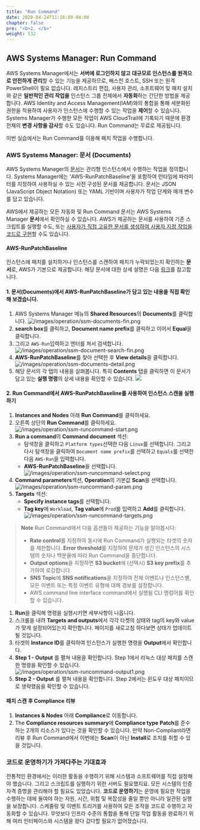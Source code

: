 ```yaml
---
title: "Run Command"
date: 2020-04-24T11:16:09-04:00
chapter: false
pre: "<b>2. </b>"
weight: 532
---
```


## AWS Systems Manager: Run Command
AWS Systems Manager에서는 **서버에 로그인하지 않고** **대규모로 인스턴스를 원격으로 안전하게 관리**할 수 있는 기능을 제공하므로, 배스천 호스트, SSH 또는 원격 PowerShell이 필요 없습니다. 레지스트리 편집, 사용자 관리, 소프트웨어 및 패치 설치와 같은 **일반적인 관리 작업을** 인스턴스 그룹 전체에서 **자동화**하는 간단한 방법을 제공합니다. AWS Identity and Access Management(IAM)와의 통합을 통해 세분화된 권한을 적용하여 사용자가 인스턴스에 수행할 수 있는 작업을 **제어**할 수 있습니다. Systems Manager가 수행한 모든 작업이 AWS CloudTrail에 기록되기 때문에 환경 전체의 **변경 사항을 감사**할 수도 있습니다. Run Command는 무료로 제공됩니다.

이번 실습에서는 Run Command를 이용해 패치 작업을 수행합니다.

### AWS Systems Manager: 문서 (Documents)

AWS Systems Manager의 [문서](https://docs.aws.amazon.com/systems-manager/latest/userguide/sysman-ssm-docs.html)는 관리형 인스턴스에서 수행하는 작업을 정의합니다. Systems Manager에는 'AWS-RunPatchBaseline'을 포함하여 런타임에 파라미터를 지정하여 사용하실 수 있는 사전 구성된 문서를 제공합니다. 문서는 JSON (JavaScript Object Notation) 또는 YAML 기반이며 사용자가 작업 단계와 매개 변수를 담고 있습니다.

AWS에서 제공하는 모든 자동화 및 Run Command 문서는 AWS Systems Manager **문서**에서 확인하실 수 있습니다. AWS가 제공하는 문서를 사용하여 기존 스크립트를 실행할 수도, 또는 [사용자가 직접 고유한 문서를 생성하여 사용자 지정 작업을 코드로 구현](https://docs.aws.amazon.com/systems-manager/latest/userguide/create-ssm-doc.html)할 수도 있습니다.

#### AWS-RunPatchBaseline
인스턴스에 패치를 설치하거나 인스턴스를 스캔하여 패치가 누락되었는지 확인하는 **문서**로, AWS가 기본으로 제공합니다. 해당 문서에 대한 상세 설명은 다음 [링크](https://docs.aws.amazon.com/systems-manager/latest/userguide/patch-manager-ssm-documents.html#patch-manager-ssm-documents-recommended-AWS-RunPatchBaseline)를 참고합니다.
<!--
그리고 Systems Manager **Compliance** tools를 사용하여 볼 수 있는 패치 준수 정보를 볼 수 있습니다. 예를 들어 패치가 없는 인스턴스와 설치되지 않은 패치가 무엇인지 확인할 수 있습니다.


Linux 운영 체제의 경우 인스턴스에 구성된 기본소스 리포지토리, 그리고 사용자지정 패치 기준에 지정한 대체 source repositories의 패치에 준수정보가 제공됩니다. AWS-RunPatchBaseline은 Windows 및 Linux 운영 체제를 모두 지원합니다.
!-->

#### 1. 문서(Documents)에서 AWS-RunPatchBaseline가 담고 있는 내용을 직접 확인해 보겠습니다.
1. AWS Systems Manager 메뉴의 **Shared Resources**의 **Documents**를 클릭합니다.
   ![/images/operation/ssm-documents-fin.png](/images/operation/ssm-documents.png)
3. **search box**를 클릭하고, **Document name prefix**를 클릭하고 이어서 **Equal**을 클릭합니다.
4. 그리고 `AWS-Run`입력하고 엔터를 쳐서 검색합니다.
   ![/images/operation/ssm-document-search-fin.png](/images/operation/ssm-document-search.png)
5. **AWS-RunPatchBaseline**를 찾아 선택한 후 **View details**을 클릭합니다.
   ![/images/operation/ssm-documents-detail.png](/images/operation/ssm-documents-detail.png)
6. 해당 문서의 각 탭의 내용을 살펴봅니다. 특히 **Contents** 탭을 클릭하면 이 문서가 담고 있는 **실행 명령**의 상세 내용을 확인할 수 있습니다.
   ![](/images/operation/runpatchbaseline.png)
<!--
## AWS Systems Manager: Run Command

[AWS Systems Manager Run Command](https://docs.aws.amazon.com/systems-manager/latest/userguide/execute-remote-commands.html)를 통해 관리형 인스턴스의 구성을 원격으로 안전하게 관리할 수 있습니다. 관리형 인스턴스는 Systems Manager용으로 구성된 하이브리드 환경의 EC2 인스턴스 또는 온프레미스 머신입니다. Run Command를 사용하면 일반적인 관리 작업을 자동화하고 대규모로 애드혹 구성을 변경할 수 있습니다. AWS 콘솔, AWS Command Line Interface, AWS Tools for Windows PowerShell 또는 AWS SDK에서 Run Command를 사용할 수 있습니다. 
!-->

#### 2. Run Command에서 AWS-RunPatchBaseline를 사용하여 인스턴스 스캔을 실행하기
1. **Instances and Nodes** 아래  **Run Command**를 클릭하세요.
1. 오른쪽 상단의 **Run Command**를 클릭하세요.
   ![/images/operation/ssm-runcommand-start.png](/images/operation/ssm-runcommand-start.png)
1. **Run a command**의 **Command document** 섹션:
   * 탐색창을 클릭하고 `Platform types`선택한 다음 `Linux`를 선택합니다. 그리고 다시 탐색창을 클릭하여 `Document name prefix`를 선택하고 `Equals`를 선택한 다음 `AWS-Run`을 입력합니다.
	* **AWS-RunPatchBaseline**을 선택합니다.
   ![/images/operation/ssm-runcommand-select.png](/images/operation/ssm-runcommand-select.png)
1. **Command parameters**섹션, **Operation**의 기본값 **Scan**을 선택합니다.
   ![/images/operation/ssm-runcommand-param.png](/images/operation/ssm-runcommand-param.png)
1. **Targets** 섹션:
   * **Specify instance tags**를 선택합니다.
   * **Tag key**에 `Workload`, **Tag value**에 `Prod`를 입력하고 **Add**를 클릭합니다.
   ![/images/operation/ssm-runcommand-targets.png](/images/operation/ssm-runcommand-targets.png)

> **Note**
> Run Command에서 다음 옵션들이 제공하는 기능을 알아봅시다:
> * **Rate control**를 지정하여 동시에 Run Command가 실행되는 타겟의 숫자를 제한합니다. **Error threshold**를 지정하여 문제가 생긴 인스턴스의 시스템의 숫자나 백분율에 따라 Run Command을 중단합니다.
> * **Output options**을 지정하면 **S3 bucket**에 (선택시) **S3 key prefix**를 추가하여 로깅합니다. 
> * **SNS Topic**에 **SNS notifications**을 지정하여 전체 이벤트나 인스턴스별, 모든 이벤트 또는 특정 이벤트 유형에 대해 경보를 설정합니다. 
> * AWS command line interface command에서 실행될 CLI 명렁어를 확인할 수 있습니다. 

1. **Run**을 클릭해 명령을 실행시키면 세부사항이 나옵니다.
2. 스크롤을 내려 **Targets and outputs**에서 각각 타켓의 상태와 tag의 key와 value가 맞게 설정되어있는지 확인합니다. 페이지를 새로고침 하다보면 상태가 업데이트 될 것입니다.
3. 타겟의 **Instance ID**를 클릭하여 인스턴스가 실행한 명령을 **Output**에서 확인합니다.
4. **Step 1 - Output** 를 펼쳐 내용을 확인합니다. Step 1에서 리눅스 대상 패치를 스캔한 명령을 확인할 수 있습니다.
   ![/images/operation/ssm-runcommand-output1.png](/images/operation/ssm-runcommand-output1.png)
5. **Step 2 - Output** 를 펼쳐 내용을 확인합니다. Step 2에서는 윈도우 대상 패치이므로 생략했음을 확인할 수 있습니다. 

<!--
#### 3. Patch Compliance 현재 상태 리뷰 (패치 적용 전)

1. **Instances & Nodes**의 **Compliance**를 클릭합니다.
1. **Compliance**에서 **Compliance resources summary**를 보면, critical severity compliance issues가 있는 인스턴스들을 볼 수 있습니다. 아래 **Resources**리스트에서, 개별적인 준수상태와 자세한 내용을 볼 수 있습니다.
   ![/images/operation/ssm-runcommand-compliance.png](/images/operation/ssm-runcommand-compliance.png)


#### 4. Run Command를 통한 AWS-RunPatchBaseline를 이용해 패치 적용하기

1. **Instances and Nodes**에서 **Run Command**를 클릭합니다.
1. 상단의 **Run Command**를 클릭합니다.
   ![/images/operation/ssm-patch-install.png](/images/operation/ssm-patch-install.png)
1. **Run a command** 창의, **Command document**섹션에서 아래와 같이 해주세요:
   1. 검색창에 `Platform types`를 입력하여 선택하고 `Linux`검색하여 선택합니다.
   1. 다시 검색창에 `Document name prefix`와 `Equals`를 선택하고 `AWS-Run`을 검색합니다.
   1. **AWS-RunPatchBaseline** 를 선택합니다.
   ![/images/operation/ssm-patch-runcommand.png](/images/operation/ssm-patch-runcommand.png)
1. **Command parameters** 섹션에서 **Operation**를 **Install**로 선택해주세요.
   ![/images/operation/ssm-patch-param.png](/images/operation/ssm-patch-param.png)
1. **Targets** 섹션에서 아래와 같이 해주세요:
   1. **Specify instance tag** 를 선택해주세요.
   1. **Specify instance tags** 의 **Tag Key**에 `Workload`를 입력하고 **Tag value**에 `Prod`를 입력하세요.
   ![/images/operation/ssm-patch-tag.png](/images/operation/ssm-patch-tag.png)
>**Note** **Choose instances manually** 을 선택하고 목록의 체크박스를 체크하여 표시된 모든 인스턴스를 선택하거나 개별적으로 선택할 수 있습니다.
1. **Rate control** 섹션에서는 아래와 같이 해주세요:
   1. **Concurrency**의 **targets**을 선택하고 `1`을 입력해주세요.
   >**Tip**<br>동시에 수행되는 인스턴스의 숫자를 제한하면 패치 응용 프로그램 설치나 재부팅 주기가 늦어질 수 있습니다. 인스턴스가 동시에 재부팅되지 않도록하려면 별도의 태그를 만들어 대상 그룹을 정의하고 별도의 시간에 패치 적용을 예약하십시오.
   2. **Error threshold**의 **error**를 선택하고 `1`을 입력해주세요.
  ![/images/operation/ssm-patch-tag.png](/images/operation/ssm-patch-tag.png)

1. **Run**을 클릭하고 명령을 실행합니다. 
1. 업데이트 된 상태를 보고 실행이 성공하면 페이지를 새로 고칩니다.
  ![/images/operation/ssm-patch-run.png](/images/operation/ssm-patch-run.png)

<!-- 
>**Warning**<br>
> * Patch Manager가 업데이트를 설치하면 패치 된 인스턴스가 재부팅됩니다.
!-->
<!--
#### 5. 패치 후 Patch Compliance 리뷰
!-->

#### 패치 스캔 후 Compliance 리뷰
1. **Instances & Nodes** 아래 **Compliance**로 이동합니다.
2. The **Compliance resources summary**에 **Compliance type** **Patch**를 준수하는 2개의 리소스가 있다는 것을 확인할 수 있습니다. 만약 Non-Compliant라면 리뷰 후 Run Command에서 이번에는 **Scan**이 아닌 **Install**로 조치를 취할 수 있을 것입니다.

### **코드로 운영하기가 가져다주는 기대효과**
전통적인 환경에서는 이러한 활동을 수행하기 위해 시스템과 소프트웨어를 직접 설정해야 했습니다. 그리고 스크립트를 실행하기 위한 서버도 필요했지요. 모든 시스템의 인증 자격 증명을 관리해야 할 필요도 있었습니다. 
**코드로 운영하기**는 운영에 필요한 작업을 수행하는 데에 들여야 하는 자원, 시간, 위험 및 복잡성을 줄일 뿐만 아니라 일관된 실행을 보장합니다. 스케줄링 및 이벤트 트리거를 사용하여 모든 조작을 코드로 수행하고 자동화할 수 있습니다. 무엇보다 인프라 수준의 통합을 통해 단일 작업 활동을 완료하기 위해 여러 인터페이스와 시스템을 왔다 갔다할 필요가 없어졌습니다.